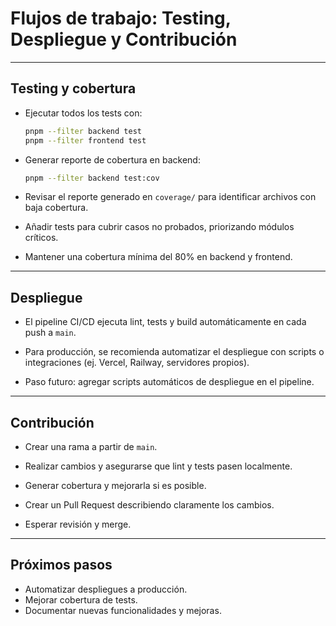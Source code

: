 # Flujos de trabajo: Testing, Despliegue y Contribución

---

## Testing y cobertura

- Ejecutar todos los tests con:

  ```bash
  pnpm --filter backend test
  pnpm --filter frontend test
  ```

- Generar reporte de cobertura en backend:

  ```bash
  pnpm --filter backend test:cov
  ```

- Revisar el reporte generado en `coverage/` para identificar archivos con baja cobertura.

- Añadir tests para cubrir casos no probados, priorizando módulos críticos.

- Mantener una cobertura mínima del 80% en backend y frontend.

---

## Despliegue

- El pipeline CI/CD ejecuta lint, tests y build automáticamente en cada push a `main`.

- Para producción, se recomienda automatizar el despliegue con scripts o integraciones (ej. Vercel, Railway, servidores propios).

- Paso futuro: agregar scripts automáticos de despliegue en el pipeline.

---

## Contribución

- Crear una rama a partir de `main`.

- Realizar cambios y asegurarse que lint y tests pasen localmente.

- Generar cobertura y mejorarla si es posible.

- Crear un Pull Request describiendo claramente los cambios.

- Esperar revisión y merge.

---

## Próximos pasos

- Automatizar despliegues a producción.
- Mejorar cobertura de tests.
- Documentar nuevas funcionalidades y mejoras.
